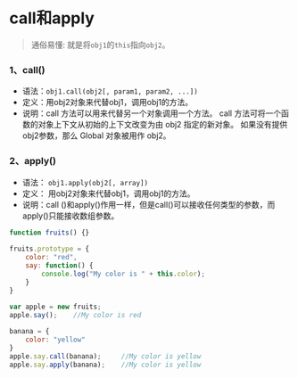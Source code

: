 # call和apply

> 通俗易懂: 就是将`obj1`的`this`指向`obj2`。

### 1、call()

* 语法：`obj1.call(obj2[, param1, param2, ...])`
* 定义：用obj2对象来代替obj1，调用obj1的方法。
* 说明：call 方法可以用来代替另一个对象调用一个方法。
call 方法可将一个函数的对象上下文从初始的上下文改变为由 obj2 指定的新对象。 如果没有提供 obj2参数，那么 Global 对象被用作 obj2。 

### 2、apply()

* 语法： `obj1.apply(obj2[, array])`
* 定义： 用obj2对象来代替obj1，调用obj1的方法。
* 说明：call ()和apply()作用一样，但是call()可以接收任何类型的参数，而apply()只能接收数组参数。

```javascript
function fruits() {}
 
fruits.prototype = {
    color: "red",
    say: function() {
        console.log("My color is " + this.color);
    }
}
 
var apple = new fruits;
apple.say();    //My color is red

banana = {
    color: "yellow"
}
apple.say.call(banana);     //My color is yellow
apple.say.apply(banana);    //My color is yellow
```